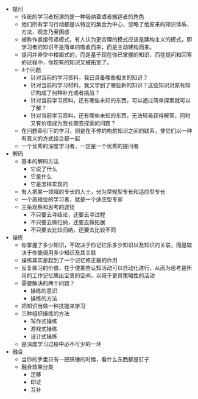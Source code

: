 - 提问
    - 传统的学习者扮演的是一种吸纳着或者搬运者的角色
    - 他们所有学习行动都是以特定的集合为中心，忽略了他原来的知识体系、方法、观念乃至困惑
    - 被称作直接传递模式，有人认为更合理的模式应该是建构主义的模式，即学习者的知识不是简单的吸收而来，而是主动建构而来。
    - 提问并非空中楼阁式的，而是基于现在你已掌握的知识，而在提问和回答的过程中，你现有的知识又被拓宽了。
    - 4个问题
        - 针对当前的学习资料，我已具备哪些相关的知识？
        - 针对当前的学习材料，我又学到了哪些新的知识？这些知识对原有知识构成了何种补充或者挑战？
        - 针对当前学习资料，还有哪些未知的东西，可以通过简单探索就可以了解？
        - 针对当前学习资料，还有哪些未知的东西，无法轻易获得解答，同时又有价值成为我长期去探索的问题？
    - 在问题牵引下的学习，则是在不停的构筑知识之间的联系，使它们以一种有意义的方式组合都一起
    - 一个优秀的深度学习者，一定是一个优秀的提问者
- 解码
    - 基本的解码方法
        - 它说了什么
        - 它是什么
        - 它是怎样实现的
    - 有人把某一领域的专长的人士，分为常规型专长和适应型专长
    - 一个高段位的学习者，就是一个适应型专家
    - 三条观察和思考的途径
        - 不只要去寻结论，还要去寻过程
        - 不只要去做归纳，还要去做拓展
        - 不只要去比较归纳，还要去比较不同
- 操练
    - 你掌握了多少知识，不取决于你记忆乐多少知识以及知识的关联，而是取决于你能调用多少知识及其关联
    - 操练其实是起到了一个记忆修正器的作用
    - 反复练习的价值，在于使某些认知活动可以自动化进行，从而为思考是所用的工作记忆腾出宝贵的空间，以用于更具策略性的活动
    - 需要解决的两个问题？
        - 操练的意识
        - 操练的方法
    - 把知识当做一种技能来学习
    - 三种组织操练的方法
        - 写作式操练
        - 游戏式操练
        - 设计式操练
    - 是深度学习过程中必不可少的一环
- 融合
    - 当你的手里只有一把铁锤的时候，看什么东西都是钉子
    - 融合效果分类
        - 迁移
        - 印证
        - 互补
